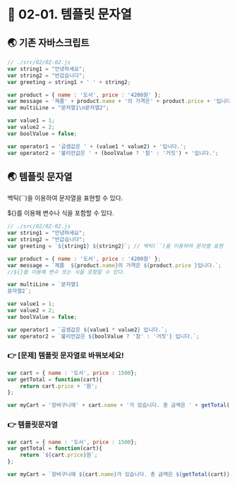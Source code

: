 # 🎯 02-01. 템플릿 문자열

## 🌏 기존 자바스크립트

```javascript
// ./src/02/02-02.js
var string1 = "안녕하세요";
var string2 = "반갑습니다";
var greeting = string1 + ' ' + string2;

var product = { name : '도서', price : '4200원' };
var message = '제품' + product.name + '의 가격은' + product.price + '입니다.';
var multiLine = "문자열1\n문자열2";

var value1 = 1;
var value2 = 2;
var boolValue = false;

var operator1 = '곱셈값은 ' + (value1 * value2) + '입니다.';
var operator2 = '불리언값은 ' + (boolValue ? '참' : '거짓') + '입니다.';

```



## 🌏 템플릿 문자열

백틱(``)을 이용하여 문자열을 표현할 수 있다.

${}를 이용해 변수나 식을 포함할 수 있다.

```javascript
// ./src/02/02-02.js
var string1 = "안녕하세요";
var string2 = "반갑습니다";
var greeting = `${string1} ${string2}`; // 백틱(``)을 이용하여 문자열 표현

var product = { name : '도서', price : '4200원' };
var message = `제품  ${product.name}의 가격은 ${product.price }입니다.`; 
//${}를 이용해 변수 또는 식을 포함할 수 있다.

var multiLine = `문자열1
문자열2`;

var value1 = 1;
var value2 = 2;
var boolValue = false;

var operator1 = `곱셈값은 ${value1 * value2} 입니다.`;
var operator2 = `불리언값은 ${boolValue ? '참' : '거짓'} 입니다.`;

```



### 👉 [문제] 템플릿 문자열로 바꿔보세요!

```javascript
var cart = { name : '도서', price : 1500};
var getTotal = function(cart){
    return cart.price + '원';
};

var myCart = '장바구니에' + cart.name + '가 있습니다. 총 금액은 ' + getTotal(cart) + '입니다.';
```



### 👉 템플릿문자열

```javascript
var cart = { name : '도서', price : 1500};
var getTotal = function(cart){
    return `${cart.price}원`;
};

var myCart = `장바구니에 ${cart.name}가 있습니다. 총 금액은 ${getTotal(cart)} 입니다.`;
```









